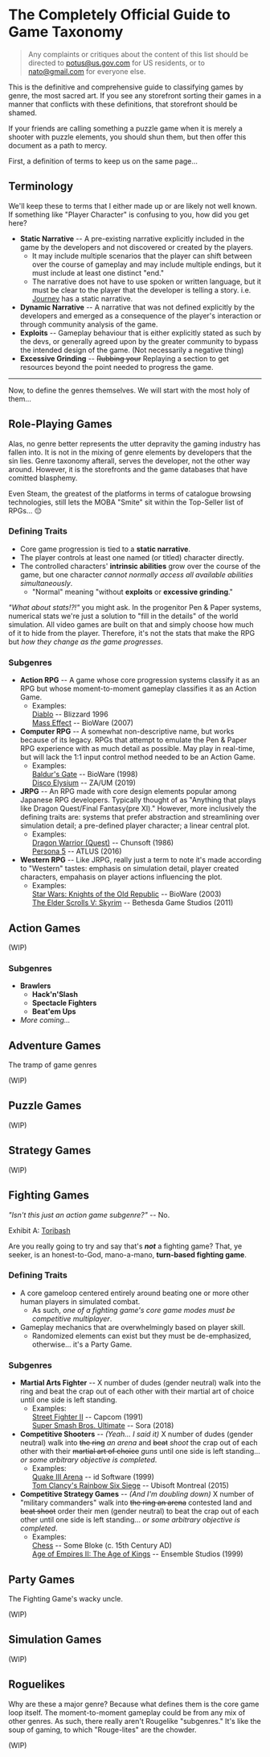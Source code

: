 <!-- If you're here, hello. This is some random nonsense that I decided to put on the site because I thought it'd be an amusing way to share it with friends. -->

# The Completely Official Guide to Game Taxonomy

> Any complaints or critiques about the content of this list should be directed to potus@us.gov.com for US residents, or to nato@gmail.com for everyone else.

This is the definitive and comprehensive guide to classifying games by genre, the most sacred art. If you see any storefront sorting their games in a manner that conflicts with these definitions, that storefront should be shamed.

If your friends are calling something a puzzle game when it is merely a shooter with puzzle elements, you should shun them, but then offer this document as a path to mercy.

First, a definition of terms to keep us on the same page...

## Terminology

We'll keep these to terms that I either made up or are likely not well known. If something like "Player Character" is confusing to you, how did you get here?

- **Static Narrative** -- A pre-existing narrative explicitly included in the game by the developers and not discovered or created by the players.
  - It may include multiple scenarios that the player can shift between over the course of gameplay and may include multiple endings, but it must include at least one distinct "end."
  - The narrative does not have to use spoken or written language, but it must be clear to the player that the developer is telling a story. i.e. [Journey](https://www.igdb.com/games/journey) has a static narrative.
- **Dynamic Narrative** -- A narrative that was not defined explicitly by the developers and emerged as a consequence of the player's interaction or through community analysis of the game.
- **Exploits** -- Gameplay behaviour that is either explicitly stated as such by the devs, or generally agreed upon by the greater community to bypass the intended design of the game. (Not necessarily a negative thing)
- **Excessive Grinding** -- ~~Rubbing your~~ Replaying a section to get resources beyond the point needed to progress the game.

---

Now, to define the genres themselves. We will start with the most holy of them...

## Role-Playing Games

Alas, no genre better represents the utter depravity the gaming industry has fallen into. It is not in the mixing of genre elements by developers that the sin lies. Genre taxonomy afterall, serves the developer, not the other way around. However, it is the storefronts and the game databases that have comitted blasphemy.

Even Steam, the greatest of the platforms in terms of catalogue browsing technologies, still lets the MOBA "Smite" sit within the Top-Seller list of RPGs... 😔

### Defining Traits

- Core game progression is tied to a **static narrative**.
- The player controls at least one named (or titled) character directly.
- The controlled characters' **intrinsic abilities** grow over the course of the game, but one character _cannot normally access all available abilities simultaneously_.
  - "Normal" meaning "without **exploits** or **excessive grinding**."

_"What about stats!?!"_ you might ask. In the progenitor Pen & Paper systems, numerical stats we're just a solution to "fill in the details" of the world simulation. All video games are built on that and simply choose how much of it to hide from the player. Therefore, it's not the stats that make the RPG but _how they change as the game progresses_.

### Subgenres

- **Action RPG** -- A game whose core progression systems classify it as an RPG but whose moment-to-moment gameplay classifies it as an Action Game.
  - Examples:<br/>[Diablo](https://www.igdb.com/games/diablo) -- Blizzard 1996<br/>[Mass Effect](https://www.igdb.com/games/mass-effect) -- BioWare (2007)
- **Computer RPG** -- A somewhat non-descriptive name, but works because of its legacy. RPGs that attempt to emulate the Pen & Paper RPG experience with as much detail as possible. May play in real-time, but will lack the 1:1 input control method needed to be an Action Game.
  - Examples:<br/>[Baldur's Gate](https://www.igdb.com/games/baldur-s-gate) -- BioWare (1998)<br/>[Disco Elysium](https://www.igdb.com/games/disco-elysium) -- ZA/UM (2019)
- **JRPG** -- An RPG made with core design elements popular among Japanese RPG developers. Typically thought of as "Anything that plays like Dragon Quest/Final Fantasy(pre XI)." However, more inclusively the defining traits are: systems that prefer abstraction and streamlining over simulation detail; a pre-defined player character; a linear central plot.
  - Examples:<br/>[Dragon Warrior (Quest)](https://www.igdb.com/games/dragon-warrior) -- Chunsoft (1986)<br/>[Persona 5](https://www.igdb.com/games/persona-5) -- ATLUS (2016)
- **Western RPG** -- Like JRPG, really just a term to note it's made according to "Western" tastes: emphasis on simulation detail, player created characters, empahasis on player actions influencing the plot.
  - Examples:<br/>[Star Wars: Knights of the Old Republic](https://www.igdb.com/games/star-wars-knights-of-the-old-republic) -- BioWare (2003)<br/>[The Elder Scrolls V: Skyrim](https://www.igdb.com/games/the-elder-scrolls-v-skyrim) -- Bethesda Game Studios (2011)

## Action Games

(WIP)

### Subgenres

- **Brawlers**
  - **Hack'n'Slash**
  - **Spectacle Fighters**
  - **Beat'em Ups**
- _More coming..._

## Adventure Games

The tramp of game genres

(WIP)

## Puzzle Games

(WIP)

## Strategy Games

(WIP)

## Fighting Games

_"Isn't this just an action game subgenre?"_ -- No.

Exhibit A: [Toribash](https://youtu.be/a0l9NVcPlDY?t=17)

Are you really going to try and say that's ***not*** a fighting game? That, ye seeker, is an honest-to-God, mano-a-mano, **turn-based fighting game**.

### Defining Traits

- A core gameloop centered entirely around beating one or more other human players in simulated combat.
  - As such, _one of a fighting game's core game modes must be competitive multiplayer_.
- Gameplay mechanics that are overwhelmingly based on player skill.
  - Randomized elements can exist but they must be de-emphasized, otherwise... it's a Party Game.

### Subgenres

- **Martial Arts Fighter** -- X number of dudes (gender neutral) walk into the ring and beat the crap out of each other with their martial art of choice until one side is left standing.
  - Examples:<br/>[Street Fighter II](https://www.igdb.com/games/street-fighter-ii) -- Capcom (1991)<br/>[Super Smash Bros. Ultimate](https://www.igdb.com/games/super-smash-bros-ultimate) -- Sora (2018)
- **Competitive Shooters** -- _(Yeah... I said it)_ X number of dudes (gender neutral) walk into ~~the ring~~ _an arena_ and ~~beat~~ _shoot_ the crap out of each other with their ~~martial art of choice~~ _guns_ until one side is left standing... _or some arbitrary objective is completed_.
  - Examples:<br/>[Quake III Arena](https://www.igdb.com/games/quake-iii-arena) -- id Software (1999)<br/>[Tom Clancy's Rainbow Six Siege](https://www.igdb.com/games/tom-clancys-rainbow-six-siege) -- Ubisoft Montreal (2015)
- **Competitive Strategy Games** -- _(And I'm doubling down)_ X number of "military commanders" walk into ~~the ring an arena~~ contested land and ~~beat shoot~~ order their men (gender neutral) to beat the crap out of each other until one side is left standing... _or some arbitrary objective is completed_.
  - Examples:<br/>[Chess](https://www.chess.com/) -- Some Bloke (c. 15th Century AD)<br/>[Age of Empires II: The Age of Kings](https://www.igdb.com/games/age-of-empires-ii-the-age-of-kings) -- Ensemble Studios (1999)

## Party Games

The Fighting Game's wacky uncle.

(WIP)

## Simulation Games

(WIP)

## Roguelikes

Why are these a major genre? Because what defines them is the core game loop itself. The moment-to-moment gameplay could be from any mix of other genres. As such, there really aren't Rougelike "subgenres." It's like the soup of gaming, to which "Rouge-lites" are the chowder.

(WIP)